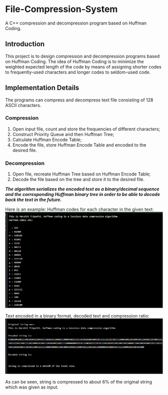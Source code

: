 # File-Compression-System
A C++ compression and decompression program based on Huffman Coding.

## Introduction

This project is to design compression and decompression programs based on Huffman Coding.
The idea of Huffman Coding is to minimize the weighted expected length of the code by means of assigning shorter codes to frequently-used characters and longer codes to seldom-used code.

## Implementation Details

The programs can compress and decompress text file consisting of 128 ASCII characters.

### Compression

1. Open input file, count and store the frequencies of different characters;
2. Construct Priority Queue and then Huffman Tree;
3. Calculate Huffman Encode Table;
4. Encode the file, store Huffman Encode Table and encoded to the desired file.

### Decompression

1. Open file, recreate Huffman Tree based on Huffman Encode Table;
2. Decode the file based on the tree and store it to the desired file.

***The algorithm serializes the encoded text as a binary/decimal sequence and the corresponding Huffman binary tree in order to be able to decode back the text in the future.***

Here is an example:
Huffman codes for each character in the given text:
![codes](codes.PNG)

Text encoded in a binary format, decoded text and compression ratio:
![static huffman](static-huffman.PNG)

As can be seen, string is compressed to about 6% of the original string which was given as input.

